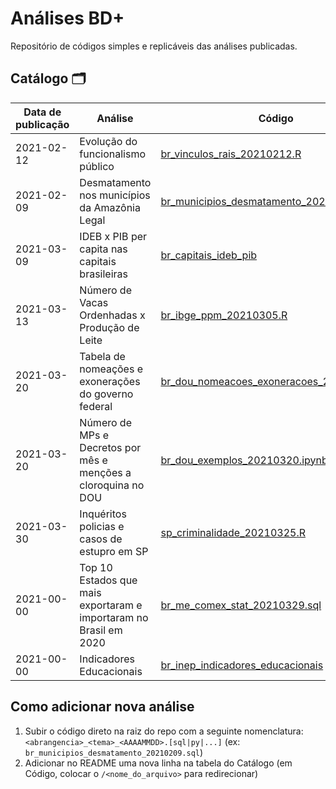 # Análises BD+
Repositório de códigos simples e replicáveis das análises publicadas. 

## Catálogo 🗂

| Data de publicação | Análise | Código | Link  | 
| ------- | ------ | ---- | ------------------ |
| 2021-02-12 | Evolução do funcionalismo público | [br_vinculos_rais_20210212.R](/br_vinculos_rais_20210212.R) | https://twitter.com/basedosdados/status/1359995324388044804 |
| 2021-02-09 | Desmatamento nos municípios da Amazônia Legal | [br_municipios_desmatamento_20210209.sql](/br_municipios_desmatamento_20210209.sql) | https://twitter.com/basedosdados/status/1359243671351222281 |
| 2021-03-09 | IDEB x PIB per capita nas capitais brasileiras | [br_capitais_ideb_pib](/br_capitais_ideb_pib.sql) | https://twitter.com/basedosdados/status/1369425500154834944 | 
| 2021-03-13 | Número de Vacas Ordenhadas x Produção de Leite | [br_ibge_ppm_20210305.R](/br_ibge_ppm_20210305.R) | https://twitter.com/basedosdados/status/1370862806094987277?s=20 |
| 2021-03-20 | Tabela de nomeações e exonerações do governo federal | [br_dou_nomeacoes_exoneracoes_20210320.sql](/br_dou_nomeacoes_exoneracoes_20210320.sql) | <https://youtu.be/5gbhj-8PWLg> |
| 2021-03-20 | Número de MPs e Decretos por mês e menções a cloroquina no DOU | [br_dou_exemplos_20210320.ipynb](/br_dou_exemplos_20210320.ipynb) | <https://youtu.be/5gbhj-8PWLg> |
| 2021-03-30 | Inquéritos policias e casos de estupro em SP | [sp_criminalidade_20210325.R](/sp_criminalidade_20210325.R) | - |
| 2021-00-00 | Top 10 Estados que mais exportaram e importaram no Brasil em 2020 | [br_me_comex_stat_20210329.sql](/br_me_comex_stat_20210329.sql) | - |
| 2021-00-00 | Indicadores Educacionais | [br_inep_indicadores_educacionais](/br_inep_indicadores_educacionais.sql) | - |

## Como adicionar nova análise

1. Subir o código direto na raiz do repo com a seguinte nomenclatura: `<abrangencia>_<tema>_<AAAAMMDD>.[sql|py|...]` (ex: `br_municipios_desmatamento_20210209.sql`)
2. Adicionar no README uma nova linha na tabela do Catálogo (em Código, colocar o `/<nome_do_arquivo>` para redirecionar)

